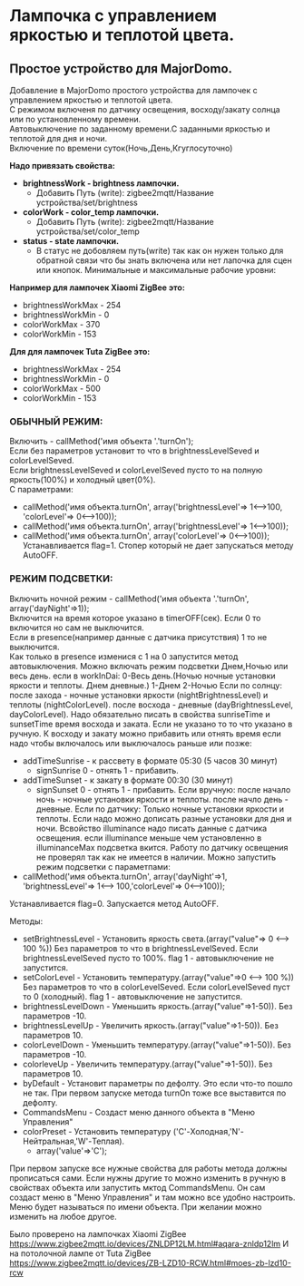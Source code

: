# **Лампочка с управлением яркостью и теплотой цвета.**
## **Простое устройство для MajorDomo.**

Добавление в MajorDomo простого устройства для лампочек с управлением яркостью и теплотой цвета. <br>
С режимом включеня по датчику освещения, восходу/закату солнца или по установленному времени.<br>
Автовыключение по заданному времени.С заданными яркостью и теплотой для дня и ночи.<br>
Включение по времени суток(Ночь,День,Кгуглосуточно)

**Надо привязать свойства:**
- **brightnessWork - brightness лампочки.**
     - Добавить Путь (write): zigbee2mqtt/Название устройства/set/brightness
- **colorWork - color_temp лампочки.**
     - Добавить Путь (write): zigbee2mqtt/Название устройства/set/color_temp
- **status - state лампочки.**
     - В статус не добовляем путь(write) так как он нужен только для обратной связи
что бы знать включена или нет лапочка для сцен или кнопок.
Минимальные и максимальные рабочие уровни:

**Например для лампочек Xiaomi ZigBee это:**
- brightnessWorkMax - 254
- brightnessWorkMin - 0
- colorWorkMax - 370
- colorWorkMin - 153

**Для для лампочек Tuta ZigBee это:**
- brightnessWorkMax - 254
- brightnessWorkMin - 0
- colorWorkMax - 500
- colorWorkMin - 153

### **ОБЫЧНЫЙ РЕЖИМ:**

Включить - callMethod('имя объекта '.'turnOn');<br>
Если без параметров установит то что в brightnessLevelSeved и colorLevelSeved.<br>
Если brightnessLevelSeved и colorLevelSeved пусто то на полную яркость(100%) и холодный цвет(0%).<br>
С параметрами:
- callMethod('имя объекта.turnOn', array('brightnessLevel'=> 1<-->100, 'colorLevel'=> 0<-->100));<br>
- callMethod('имя объекта.turnOn', array('brightnessLevel'=> 1<-->100));<br>
- callMethod('имя объекта.turnOn', array('colorLevel'=> 0<-->100));<br>
Устанавливается flag=1. Стопер который не дает запускаться методу AutoOFF.

### **РЕЖИМ ПОДСВЕТКИ:**

Включить ночной режим - callMethod('имя объекта '.'turnOn', array('dayNight'=>1));<br>
Включится на время которое указано в timerOFF(сек). Если 0 то включится но сам не выключится.<br>
Если в presence(например данные с датчика присутствия) 1 то не выключится.<br>
  Как только в presence изменися с 1 на 0 запустится метод автовыключения.
Можно включать режим подсветки Днем,Ночью или весь день.
  если в workInDai:
    0-Весь день.(Ночью ночные установки яркости и теплоты. Днем дневные.)
    1-Днем
    2-Ночью
Если по солнцу:
  после захода - ночные установки яркости (nightBrightnessLevel) и теплоты (nightColorLevel).
  после восхода - дневные (dayBrightnessLevel, dayColorLevel).
  Надо обязательно писать в свойства sunriseTime и sunsetTime время восхода и заката.
  Если не указано то то что указано в ручную.
  К восходу и закату можно прибавить или отнять время если надо чтобы включалось или выключалось раньше или позже:
   - addTimeSunrise - к рассвету в формате 05:30 (5 часов 30 минут)
     - signSunrise 0 - отнять 1 - прибавить.
   - addTimeSunset  - к закату в формате 00:30 (30 минут)
     - signSunset 0 - отнять 1 - прибавить.
Если вручную:
  после начало ночь - ночные установки яркости и теплоты.
  после начло день - дневные.
Если по датчику:
  Только ночные установки яркости и теплоты.
  Если надо можно дописать разные установки для дня и ночи.
  Всвойство illuminance надо писать данные с датчика освещения.
  если illuminance меньше чем установленно в illuminanceMax подсветка вкится.
  Работу по датчику освещения не проверял так как не имеется в наличии.
Можно запустить режим подсветки с параметпами:
  - callMethod('имя объекта.turnOn', array('dayNight'=>1, 'brightnessLevel'=> 1<--> 100,'colorLevel'=> 0<-->100));

Устанавливается flag=0. Запускается метод AutoOFF.

Методы:
  - setBrightnessLevel -  Установить яркость света.(array("value"=> 0 <--> 100 %))
                          Без  параметров то что в brightnessLevelSeved.
                          Если brightnessLevelSeved пусто то 100%.
                          flag 1 - автовыключение не запустится.
  - setColorLevel - Установить температуру.(array("value"=>0 <--> 100 %))
                    Без  параметров то что в colorLevelSeved.
                    Если colorLevelSeved пуст то 0 (холодный).
                    flag 1 - автовыключение не запустится.
  - brightnessLevelDown - Уменьшить яркость.(array("value"=>1-50)). Без  параметров -10.
  - brightnessLevelUp - Увеличить яркость.(array("value"=>1-50)). Без  параметров 10.
  - colorLevelDown - Уменьшить температуру.(array("value"=>1-50)). Без  параметров -10.
  - colorleveUp - Увеличить температуру.(array("value"=>1-50)). Без  параметров 10.
  - byDefault - Установит параметры по дефолту. Это если что-то пошло не так. 
      При первом запуске метода turnOn тоже все выставится по дефолту.
  - CommandsMenu - Создаст меню данного объекта в "Меню Управления"
  - colorPreset - Установить температуру ('C'-Холодная,'N'-Нейтральная,'W'-Теплая).
      - array('value'=>'C');


При первом запуске все нужные свойства для работы метода должны прописаться сами.
Если нужны другие то можно изменить в ручную в свойствах объекта или запустить мктод CommandsMenu.
Он сам создаст меню в "Меню Управления" и там можно все удобно настроить.
Меню будет называться по имени объекта. При желании можно изменить на любое другое.

Было проверено на лампочках Xiaomi ZigBee https://www.zigbee2mqtt.io/devices/ZNLDP12LM.html#aqara-znldp12lm
И на потолочной лампе от Tuta ZigBee https://www.zigbee2mqtt.io/devices/ZB-LZD10-RCW.html#moes-zb-lzd10-rcw
